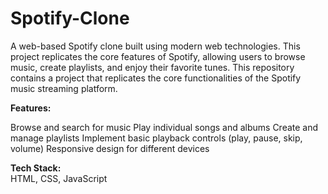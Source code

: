 # Spotify-Clone
A web-based Spotify clone built using modern web technologies. This project replicates the core features of Spotify, allowing users to browse music, create playlists, and enjoy their favorite tunes.
This repository contains a project that replicates the core functionalities of the Spotify music streaming platform.

**Features:** <br>

Browse and search for music
Play individual songs and albums
Create and manage playlists
Implement basic playback controls (play, pause, skip, volume)
Responsive design for different devices

**Tech Stack:** <br>
HTML, CSS, JavaScript

